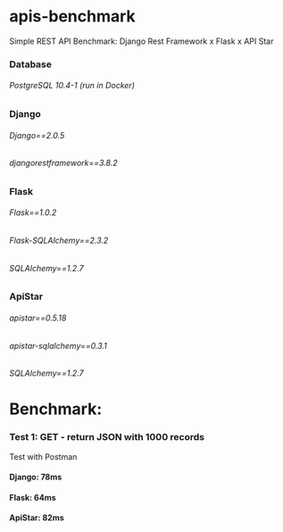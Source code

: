 # apis-benchmark
Simple REST API Benchmark:  Django Rest Framework x Flask x API Star
 
### Database
###### PostgreSQL 10.4-1 (run in Docker)

### Django
###### Django==2.0.5
###### djangorestframework==3.8.2

### Flask
###### Flask==1.0.2
###### Flask-SQLAlchemy==2.3.2
###### SQLAlchemy==1.2.7

### ApiStar
###### apistar==0.5.18
###### apistar-sqlalchemy==0.3.1
###### SQLAlchemy==1.2.7


# Benchmark:

### Test 1: GET - return JSON with 1000 records
Test with Postman

#### Django: 78ms
#### Flask: 64ms
#### ApiStar: 82ms


